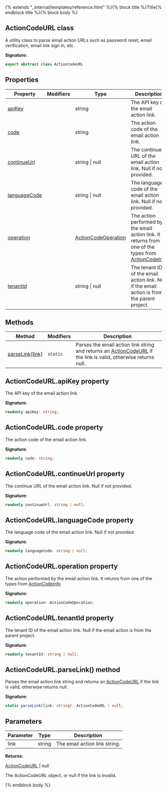 {% extends "_internal/templates/reference.html" %}{% block title %}Title{% endblock title %}{% block body %}
## ActionCodeURL class

A utility class to parse email action URLs such as password reset, email verification, email link sign in, etc.

<b>Signature:</b>

```typescript
export abstract class ActionCodeURL 
```

## Properties

|  Property | Modifiers | Type | Description |
|  --- | --- | --- | --- |
|  [apiKey](./auth-types.actioncodeurl.md#actioncodeurlapikey_property) |  | string | The API key of the email action link. |
|  [code](./auth-types.actioncodeurl.md#actioncodeurlcode_property) |  | string | The action code of the email action link. |
|  [continueUrl](./auth-types.actioncodeurl.md#actioncodeurlcontinueurl_property) |  | string \| null | The continue URL of the email action link. Null if not provided. |
|  [languageCode](./auth-types.actioncodeurl.md#actioncodeurllanguagecode_property) |  | string \| null | The language code of the email action link. Null if not provided. |
|  [operation](./auth-types.actioncodeurl.md#actioncodeurloperation_property) |  | [ActionCodeOperation](./auth-types.md#actioncodeoperation_enum) | The action performed by the email action link. It returns from one of the types from [ActionCodeInfo](./auth-types.actioncodeinfo.md#actioncodeinfo_interface) |
|  [tenantId](./auth-types.actioncodeurl.md#actioncodeurltenantid_property) |  | string \| null | The tenant ID of the email action link. Null if the email action is from the parent project. |

## Methods

|  Method | Modifiers | Description |
|  --- | --- | --- |
|  [parseLink(link)](./auth-types.actioncodeurl.md#actioncodeurlparselink_method) | <code>static</code> | Parses the email action link string and returns an [ActionCodeURL](./auth-types.actioncodeurl.md#actioncodeurl_class) if the link is valid, otherwise returns null. |

## ActionCodeURL.apiKey property

The API key of the email action link.

<b>Signature:</b>

```typescript
readonly apiKey: string;
```

## ActionCodeURL.code property

The action code of the email action link.

<b>Signature:</b>

```typescript
readonly code: string;
```

## ActionCodeURL.continueUrl property

The continue URL of the email action link. Null if not provided.

<b>Signature:</b>

```typescript
readonly continueUrl: string | null;
```

## ActionCodeURL.languageCode property

The language code of the email action link. Null if not provided.

<b>Signature:</b>

```typescript
readonly languageCode: string | null;
```

## ActionCodeURL.operation property

The action performed by the email action link. It returns from one of the types from [ActionCodeInfo](./auth-types.actioncodeinfo.md#actioncodeinfo_interface)

<b>Signature:</b>

```typescript
readonly operation: ActionCodeOperation;
```

## ActionCodeURL.tenantId property

The tenant ID of the email action link. Null if the email action is from the parent project.

<b>Signature:</b>

```typescript
readonly tenantId: string | null;
```

## ActionCodeURL.parseLink() method

Parses the email action link string and returns an [ActionCodeURL](./auth-types.actioncodeurl.md#actioncodeurl_class) if the link is valid, otherwise returns null.

<b>Signature:</b>

```typescript
static parseLink(link: string): ActionCodeURL | null;
```

## Parameters

|  Parameter | Type | Description |
|  --- | --- | --- |
|  link | string | The email action link string. |

<b>Returns:</b>

[ActionCodeURL](./auth-types.actioncodeurl.md#actioncodeurl_class) \| null

The ActionCodeURL object, or null if the link is invalid.

{% endblock body %}
